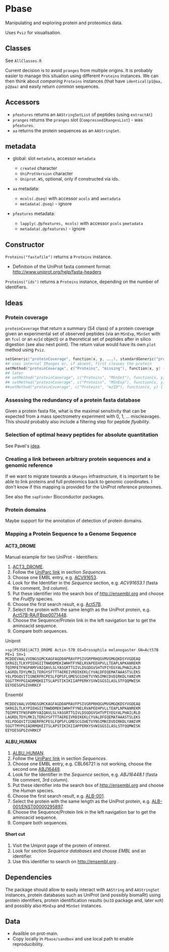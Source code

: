 Pbase
=====

Manipulating and exploring protein and proteomics data.

Uses `Pviz` for visualisation.

## Classes

See `AllClasses.R`

Current decision is to avoid `pranges` from multiple origins. It is
probably easier to manage this situation using different `Proteins`
instances. We can then think about *comparing* `Proteins` instances
(that have `identical(p1@aa, p2@aa)` and easily return *common*
sequences.

## Accessors

- `pfeatures` returns an `AAStringSetList` of peptides (using `extractAt`)
- `pranges` returns the `pranges` slot (`CompressedIRangesList`) - was `pfeatures`.
- `aa` returns the protein sequences as an `AAStringSet`.

## metadata

- global: slot `metadata`, accessor `metadata`
  - `created` character
  - `UniProtVersion` character
  - `Uniprot.WS`, optional, only if constructed via ids.


- `aa` metadata:
  - `mcols(.@seq)` with accessor `acols` and `ametadata`
  - `metadata(.@seq)` - ignore

- `pfeatures` metadata:
  - `lapply(.@pfeatures, mcols)` with accessor `pcols` `pmetadata`
  - `metadata(.@pfeatures)` - ignore
  
## Constructor

`Proteins("fastafile")` returns a `Proteins` instance.

- Definition of the UniProt fasta comment format:
    http://www.uniprot.org/help/fasta-headers

`Proteins("ids")` returns a `Proteins` instance, depending on the
number of identifiers.

## Ideas

### Protein coverage

`proteinCoverage` that return a summary (S4 class) of a protein
coverage given an experimental set of observed peptides (via an
`MSnExp`, `MSnSet` with an `fcol` or an `mzId` object) or a
theoretical set of peptides after in silico digestion (see also next
point). The return value would have its own `plot` method using
`Pviz`.

```s
setGeneric("proteinCoverage", function(x, y, ...), standardGeneric("proteinCoverage"))
## uses internal IRanges or, if absent, first cleaves the protein
setMethod("proteinCoverage", c("Proteins", "missing"), function(x, y) { ... } )
## later
## setMethod("proteinCoverage", c("Proteins", "MSnSet"), function(x, y, fcol = "pepseq") { ... } )
## setMethod("proteinCoverage", c("Proteins", "MSnExp"), function(x, y, fcol = "pepseq") { ... } )
##setMethod("proteinCoverage", c("Proteins", "mzID"), function(x, y) { ... } )
```

### Assessing the redundancy of a protein fasta database

Given a protein fasta file, what is the maximal sensitivity that can
be expected from a mass spectrometry experiment with 0, 1,
... miscleavages. This should probably also include a filtering step
for peptide *flyability*.

### Selection of optimal heavy peptides for absolute quantitation

See Pavel's [idea](https://github.com/sgibb/cleaver/issues/5).

### Creating a link between arbitrary protein sequences and a genomic reference

If we want to migrate towards a `GRanges` infrastructure, it is
important to be able to link proteins and full proteomics back to
genomic coordinates. I don't know if this mapping is provided for the
UniProt reference proteomes.

See also the `sapFinder` Bioconductor packages.

### Protein domains

Maybe support for the annotation of detection of protein domains.

### Mapping a Protein Sequence to a Genome Sequence

#### ACT3_DROME

Manual example for two UniProt - Identifiers:

1. [ACT3_DROME](http://www.uniprot.org/uniprot/P53501).
2. Follow the [UniParc link](http://www.uniprot.org/uniparc/UPI0000000EDE) in section *Sequences*.
3. Choose one EMBL entry, e.g. [ACV91653](http://www.ebi.ac.uk/ena/data/view/ACV91653).
4. Look for the Identifier in the *Sequence* section, e.g. *ACV91653.1* (fasta file comment, 3rd column).
5. Put these identifier into the search box of http://ensembl.org and choose the *Fruitfly* species.
6. Choose the first search result, e.g. [Act57B](http://www.ensembl.org/Drosophila_melanogaster/Gene/Summary?g=FBgn0000044&db=core).
7. Select the protein with the same length as the UniProt protein, e.g. [Act57B-RA/FBpp0071448](http://www.ensembl.org/Drosophila_melanogaster/Transcript/ProteinSummary?db=core;g=FBgn0000044;r=2R:16831533-16833945;t=FBtr0071519).
8. Choose the Sequence/Protein link in the left navigation bar to get the aminoacid sequence.
9. Compare both sequences.

Uniprot
```
>sp|P53501|ACT3_DROME Actin-57B OS=Drosophila melanogaster GN=Act57B PE=1 SV=1
MCDDEVAALVVDNGSGMCKAGFAGDDAPRAVFPSIVGRPRHQGVMVGMGQKDSYVGDEAQ
SKRGILTLKYPIEHGIITNWDDMEKIWHHTFYNELRVAPEEHPVLLTEAPLNPKANREKM
TQIMFETFNSPAMYVAIQAVLSLYASGRTTGIVLDSGDGVSHTVPIYEGYALPHAILRLD
LAGRDLTDYLMKILTERGYSFTTTAEREIVRDIKEKLCYVALDFEQEMATAAASTSLEKS
YELPDGQVITIGNERFRCPESLFQPSFLGMESCGIHETVYNSIMKCDVDIRKDLYANIVM
SGGTTMYPGIADRMQKEITSLAPSTIKIKIIAPPERKYSVWIGGSILASLSTFQQMWISK
EEYDESGPGIVHRKCF
```

Ensembl
```
MCDDEVAALVVDNGSGMCKAGFAGDDAPRAVFPSIVGRPRHQGVMVGMGQKDSYVGDEAQ
SKRGILTLKYPIEHGIITNWDDMEKIWHHTFYNELRVAPEEHPVLLTEAPLNPKANREKM
TQIMFETFNSPAMYVAIQAVLSLYASGRTTGIVLDSGDGVSHTVPIYEGYALPHAILRLD
LAGRDLTDYLMKILTERGYSFTTTAEREIVRDIKEKLCYVALDFEQEMATAAASTSLEKS
YELPDGQVITIGNERFRCPESLFQPSFLGMESCGIHETVYNSIMKCDVDIRKDLYANIVM
SGGTTMYPGIADRMQKEITSLAPSTIKIKIIAPPERKYSVWIGGSILASLSTFQQMWISK
EEYDESGPGIVHRKCF
```

#### ALBU_HUMAN

1. [ALBU_HUMAN](http://www.uniprot.org/uniprot/P02768).
2. Follow the [UniParc link](http://www.uniprot.org/uniparc/?query=uniprot:P02768&direct=yes) in section *Sequences*.
3. Choose one EMBL entry, e.g. CBL66721 is not working, choose the second one [ABJ16448](http://www.ebi.ac.uk/ena/data/view/ABJ16448).
4. Look for the Identifier in the *Sequence* section, e.g. *ABJ16448.1* (fasta file comment, 3rd column).
5. Put these identifier into the search box of http://ensembl.org and choose the *Human* species.
6. Choose the first search result, e.g. [ALB-001](http://www.ensembl.org/Homo_sapiens/Transcript/Summary?t=ENST00000295897&db=core).
7. Select the protein with the same length as the UniProt protein, e.g. [ALB-001/ENST00000295897](http://www.ensembl.org/Homo_sapiens/Transcript/ProteinSummary?db=core;g=ENSG00000163631;r=4:74269956-74287129;t=ENST00000295897).
8. Choose the Sequence/Protein link in the left navigation bar to get the aminoacid sequence.
9. Compare both sequences.

#### Short cut

1. Visit the Uniprot page of the protein of interest.
2. Look for section *Sequence databases* and choose *EMBL* and an identifier.
3. Use this identifier to search on http://ensembl.org .

## Dependencies

The package should allow to easily interact with `AAString` and
`AAStringSet` instances, protein databases such as UniProt (and
possibly biomaRt) using protein identifiers, protein identification
results (`mzID` package and, later `mzR`) and possibly also `MSnExp`
and `MSnSet` instances.

## Data
- Availble on prot-main.
- Copy locally in `Pbase/sandbox` and use local path to enable reproducibility.
